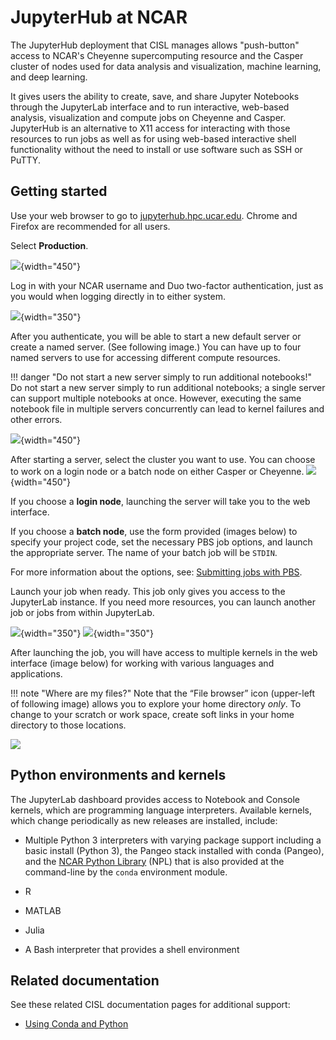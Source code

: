 # JupyterHub at NCAR

The JupyterHub deployment that CISL manages allows "push-button" access
to NCAR's Cheyenne supercomputing resource and the Casper cluster of
nodes used for data analysis and visualization, machine learning, and
deep learning.

It gives users the ability to create, save, and share Jupyter
Notebooks through the JupyterLab interface and to run interactive,
web-based analysis, visualization and compute jobs on Cheyenne and
Casper. JupyterHub is an alternative to X11 access for interacting with
those resources to run jobs as well as for using web-based interactive
shell functionality without the need to install or use software such as
SSH or PuTTY.

## Getting started

Use your web browser to go to
[jupyterhub.hpc.ucar.edu](https://jupyterhub.hpc.ucar.edu/).
Chrome and Firefox are recommended for all users.

Select **Production**.

![](media/jhub1.png){width="450"}

Log in with your NCAR username and Duo two-factor authentication, just
as you would when logging directly in to either system.

![](media/jhub2.png){width="350"}

After you authenticate, you will be able to start a new default server
or create a named server. (See following image.) You can have up to four
named servers to use for accessing different compute resources.

!!! danger "Do not start a new server simply to run additional notebooks!"
    Do not start a new server simply to run additional notebooks; a single
    server can support multiple notebooks at once. However, executing the
    same notebook file in multiple servers concurrently can lead to kernel
    failures and other errors.

![](media/jhub3.png){width="450"}

After starting a server, select the cluster you want to use. You can
choose to work on a login node or a batch node on either Casper or
Cheyenne.
![](media/jhub4.png){width="450"}

If you choose a **login node**, launching the server will take you to
the web interface.

If you choose a **batch node**, use the form provided (images below) to
specify your project code, set the necessary PBS job options, and launch
the appropriate server. The name of your batch job will be `STDIN`.

For more information about the options, see: [Submitting jobs with PBS](../../pbs/job-scripts/index.md).

Launch your job when ready. This job only gives you access to the
JupyterLab instance. If you need more resources, you can launch another
job or jobs from within JupyterLab.

![](media/jhub5.png){width="350"} ![](media/jhub6.png){width="350"}

After launching the job, you will have access to multiple kernels in the
web interface (image below) for working with various languages and
applications.

!!! note "Where are my files?"
    Note that the “File browser” icon (upper-left of following image) allows
    you to explore your home directory *only*. To change to your scratch or
    work space, create soft links in your home directory to those locations.

![](media/jhub7.png)

## Python environments and kernels

The JupyterLab dashboard provides access to Notebook and Console
kernels, which are programming language interpreters. Available kernels,
which change periodically as new releases are installed, include:

- Multiple Python 3 interpreters with varying package support including
  a basic install (Python 3), the Pangeo stack installed with conda
  (Pangeo), and the [NCAR Python Library](../../environment-and-software/user-environment/conda.md) (NPL) that is
  also provided at the command-line by the `conda` environment module.

- R

- MATLAB

- Julia

- A Bash interpreter that provides a shell environment

## Related documentation

See these related CISL documentation pages for additional support:

- [Using Conda and Python](../../environment-and-software/user-environment/conda.md)
